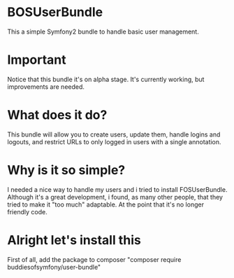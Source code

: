 # BOSUserBundle
This a simple Symfony2 bundle to handle basic user management.

# Important
Notice that this bundle it's on alpha stage. It's currently working, but improvements are needed.

# What does it do?
This bundle will allow you to create users, update them, handle logins and logouts, and restrict URLs to only logged in users with a single annotation.

# Why is it so simple?
I needed a nice way to handle my users and i tried to install FOSUserBundle. Although it's a great development, i found, as many other people, that they tried to make it "too much" adaptable. At the point that it's no longer friendly code.

# Alright let's install this
First of all, add the package to composer "composer require buddiesofsymfony/user-bundle"
